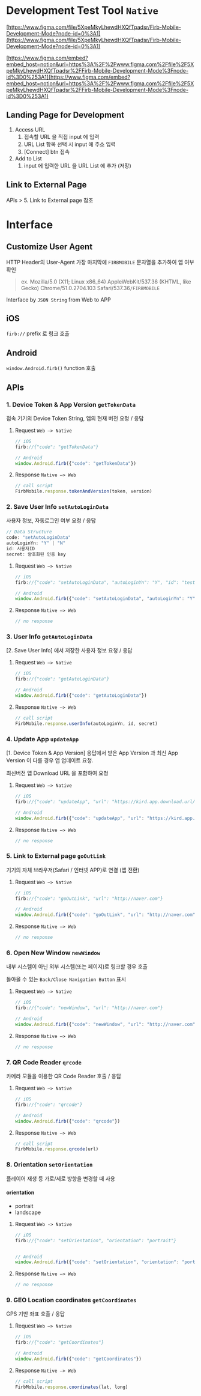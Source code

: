 # Development Test Tool `Native`

[https://www.figma.com/file/5XpeMkyLhewdHXQfTpadsr/Firb-Mobile-Development-Mode?node-id=0%3A1](https://www.figma.com/file/5XpeMkyLhewdHXQfTpadsr/Firb-Mobile-Development-Mode?node-id=0%3A1)

[https://www.figma.com/embed?embed_host=notion&url=https%3A%2F%2Fwww.figma.com%2Ffile%2F5XpeMkyLhewdHXQfTpadsr%2FFirb-Mobile-Development-Mode%3Fnode-id%3D0%253A1](https://www.figma.com/embed?embed_host=notion&url=https%3A%2F%2Fwww.figma.com%2Ffile%2F5XpeMkyLhewdHXQfTpadsr%2FFirb-Mobile-Development-Mode%3Fnode-id%3D0%253A1)

## Landing Page for Development

1. Access URL
    1. 접속할 URL 을 직접 input 에 입력
    2. URL List 항목 선택 시 input 에 주소 입력
    3. [Connect] btn 접속
2. Add to List
    1. input 에 입력한 URL 을 URL List 에 추가 (저장)

## Link to External Page

APIs > 5. Link to External page 참조

# Interface

## Customize User Agent

HTTP Header의 User-Agent 가장 마지막에 `FIRBMOBILE` 문자열을 추가하여 앱 여부 확인

> ex. Mozilla/5.0 (X11; Linux x86_64) AppleWebKit/537.36 (KHTML, like Gecko) Chrome/51.0.2704.103 Safari/537.36`/FIRBMOBILE`

Interface by `JSON String` from Web to APP

## iOS

`firb://` prefix 로 링크 호출

## Android

`window.Android.firb()` function 호출

## APIs

### 1. Device Token & App Version  `getTokenData`

접속 기기의 Device Token String, 앱의 현재 버전 요청 / 응답

1. Request `Web —> Native`

    ```jsx
    // iOS
    firb://{"code": "getTokenData"}

    // Android
    window.Android.firb({"code": "getTokenData"})
    ```

2. Response `Native —> Web`

    ```jsx
    // call script
    FirbMobile.response.tokenAndVersion(token, version)
    ```

### 2. Save User Info  `setAutoLoginData`

사용자 정보, 자동로그인 여부 요청 / 응답

```jsx
// Data Structure
code: "setAutoLoginData"
autoLoginYn: "Y" | "N"
id: 사용자ID
secret: 암호화된 인증 key
```

1. Request `Web —> Native`

    ```jsx
    // iOS
    firb://{"code": "setAutoLoginData", "autoLoginYn": "Y", "id": "test001", "secret": "4O2YDhbHf2IdL+hpm/1+ww=="}

    // Android
    window.Android.firb({"code": "setAutoLoginData", "autoLoginYn": "Y", "id": "test001", "secret": "4O2YDhbHf2IdL+hpm/1+ww=="})
    ```

2. Response `Native —> Web`

    ```jsx
    // no response
    ```

### 3. User Info  `getAutoLoginData`

[2. Save User Info] 에서 저장한 사용자 정보 요청 / 응답

1. Request `Web —> Native`

    ```jsx
    // iOS
    firb://{"code": "getAutoLoginData"}

    // Android
    window.Android.firb({"code": "getAutoLoginData"})
    ```

2. Response `Native —> Web`

    ```jsx
    // call script
    FirbMobile.response.userInfo(autoLoginYn, id, secret)
    ```

### 4. Update App  `updateApp`

[1. Device Token & App Version] 응답에서 받은 App Version 과 최신 App Version 이 다를 경우 앱 업데이트 요청.

최신버전 앱 Download URL 을 포함하여 요청

1. Request `Web —> Native`

    ```jsx
    // iOS
    firb://{"code": "updateApp", "url": "https://kird.app.download.url/kird.plist"}

    // Android
    window.Android.firb({"code": "updateApp", "url": "https://kird.app.download.url/kird.apk"})
    ```

2. Response `Native —> Web`

    ```jsx
    // no response
    ```

### 5. Link to External page  `goOutLink`

기기의 자체 브라우저(Safari / 인터넷 APP)로 연결 (앱 전환)


1. Request `Web —> Native`

    ```jsx
    // iOS
    firb://{"code": "goOutLink", "url": "http://naver.com"}

    // Android
    window.Android.firb({"code": "goOutLink", "url": "http://naver.com"})
    ```

2. Response `Native —> Web`

    ```jsx
    // no response
    ```

### 6. Open New Window  `newWindow`

내부 시스템이 아닌 외부 시스템(또는 페이지)로 링크할 경우 호출

돌아올 수 있는 `Back/Close Navigation Button` 표시

1. Request `Web —> Native`

    ```jsx
    // iOS
    firb://{"code": "newWindow", "url": "http://naver.com"}

    // Android
    window.Android.firb({"code": "newWindow", "url": "http://naver.com"})
    ```

2. Response `Native —> Web`

    ```jsx
    // no response
    ```

### 7. QR Code Reader  `qrcode`

카메라 모듈을 이용한 QR Code Reader 호출 / 응답

1. Request `Web —> Native`

    ```jsx
    // iOS
    firb://{"code": "qrcode"}

    // Android
    window.Android.firb({"code": "qrcode"})
    ```

2. Response `Native —> Web`

    ```jsx
    // call script
    FirbMobile.response.qrcode(url)
    ```

### 8. Orientation `setOrientation`

플레이어 재생 등 가로/세로 방향을 변경할 때 사용

#### orientation
- portrait
- landscape


1. Request `Web -> Native`

    ```jsx
    // iOS
    firb://{"code": "setOrientation", "orientation": "portrait"}
   

    // Android
    window.Android.firb({"code": "setOrientation", "orientation": "portrait"})
    ```


2. Response `Native —> Web`

    ```jsx
    // no response
    ```


### 9. GEO Location coordinates  `getCoordinates`

GPS 기반 좌표 호출 / 응답

1. Request `Web —> Native`

    ```jsx
    // iOS
    firb://{"code": "getCoordinates"}

    // Android
    window.Android.firb({"code": "getCoordinates"})
    ```

2. Response `Native —> Web`

    ```jsx
    // call script
    FirbMobile.response.coordinates(lat, long)
    ```
